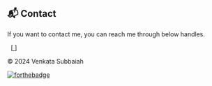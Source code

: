 <h2>📬 Contact</h2>


If you want to contact me, you can reach me through below handles.

&nbsp;&nbsp;[<a href="https://www.linkedin.com/in/subbaiahkv"> </a>]

© 2024 Venkata Subbaiah


[![forthebadge](https://forthebadge.com/images/badges/built-with-love.svg)](https://forthebadge.com)
